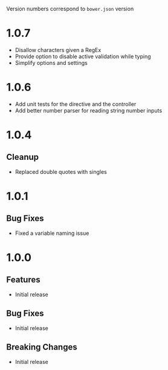 Version numbers correspond to `bower.json` version

# 1.0.7

- Disallow characters given a RegEx
- Provide option to disable active validation while typing
- Simplify options and settings

# 1.0.6

- Add unit tests for the directive and the controller
- Add better number parser for reading string number inputs

# 1.0.4

## Cleanup

- Replaced double quotes with singles

# 1.0.1

## Bug Fixes

- Fixed a variable naming issue

# 1.0.0

## Features

- Initial release

## Bug Fixes

- Initial release

## Breaking Changes

- Initial release

